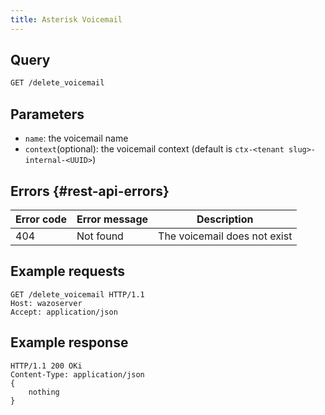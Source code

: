 ```yaml
---
title: Asterisk Voicemail
---
```


## Query

```markdown
GET /delete_voicemail
```

## Parameters

- `name`: the voicemail name
- `context`(optional): the voicemail context (default is `ctx-<tenant slug>-internal-<UUID>`)

## Errors {#rest-api-errors}

| Error code | Error message | Description                  |
| ---------- | ------------- | ---------------------------- |
| 404        | Not found     | The voicemail does not exist |

## Example requests

```
GET /delete_voicemail HTTP/1.1
Host: wazoserver
Accept: application/json
```

## Example response

```
HTTP/1.1 200 OKi
Content-Type: application/json
{
    nothing
}
```
